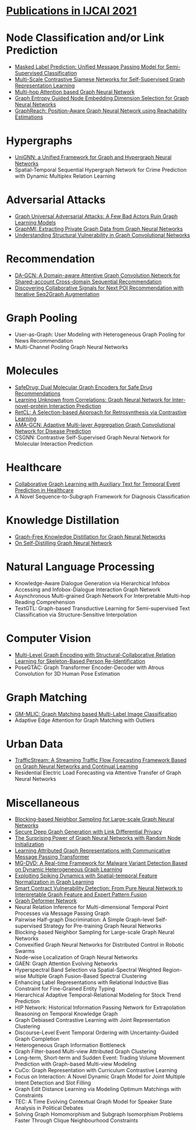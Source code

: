 # [Publications in IJCAI 2021](https://ijcai-21.org/program-main-track/)



# Node Classification and/or Link Prediction
- [Masked Label Prediction: Unified Message Passing Model for Semi-Supervised Classification](https://github.com/naganandy/graph-based-deep-learning-literature/blob/master/conference-publications/folders/publications_ijcai21/unimp_ijcai21/README.md)
- [Multi-Scale Contrastive Siamese Networks for Self-Supervised Graph Representation Learning](https://github.com/naganandy/graph-based-deep-learning-literature/blob/master/conference-publications/folders/publications_ijcai21/merit_ijcai21/README.md)
- [Multi-hop Attention based Graph Neural Network](https://github.com/naganandy/graph-based-deep-learning-literature/blob/master/conference-publications/folders/publications_ijcai21/magna_ijcai21/README.md)
- [Graph Entropy Guided Node Embedding Dimension Selection for Graph Neural Networks](https://github.com/naganandy/graph-based-deep-learning-literature/blob/master/conference-publications/folders/publications_ijcai21/minge_ijcai21/README.md)
- [GraphReach: Position-Aware Graph Neural Network using Reachability Estimations](https://github.com/naganandy/graph-based-deep-learning-literature/blob/master/conference-publications/folders/publications_ijcai21/graphreach_ijcai21/README.md)



# Hypergraphs
- [UniGNN: a Unified Framework for Graph and Hypergraph Neural Networks](https://github.com/naganandy/graph-based-deep-learning-literature/blob/master/conference-publications/folders/publications_ijcai21/unignn_ijcai21/README.md)
- Spatial-Temporal Sequential Hypergraph Network for Crime Prediction with Dynamic Multiplex Relation Learning 



# Adversarial Attacks
- [Graph Universal Adversarial Attacks: A Few Bad Actors Ruin Graph Learning Models](https://github.com/naganandy/graph-based-deep-learning-literature/blob/master/conference-publications/folders/publications_ijcai21/gua_ijcai21/README.md)
- [GraphMI: Extracting Private Graph Data from Graph Neural Networks](https://github.com/naganandy/graph-based-deep-learning-literature/blob/master/conference-publications/folders/publications_ijcai21/graphmi_ijcai21/README.md)
- [Understanding Structural Vulnerability in Graph Convolutional Networks](https://github.com/naganandy/graph-based-deep-learning-literature/blob/master/conference-publications/folders/publications_ijcai21/rpgcn_ijcai21/README.md)



# Recommendation
- [DA-GCN: A Domain-aware Attentive Graph Convolution Network for Shared-account Cross-domain Sequential Recommendation](https://github.com/naganandy/graph-based-deep-learning-literature/blob/master/conference-publications/folders/publications_ijcai21/dagcn_ijcai21/README.md)
- [Discovering Collaborative Signals for Next POI Recommendation with Iterative Seq2Graph Augmentation](https://github.com/naganandy/graph-based-deep-learning-literature/blob/master/conference-publications/folders/publications_ijcai21/sgrec_ijcai21/README.md)



# Graph Pooling
- User-as-Graph: User Modeling with Heterogeneous Graph Pooling for News Recommendation
- Multi-Channel Pooling Graph Neural Networks 


# Molecules
- [SafeDrug: Dual Molecular Graph Encoders for Safe Drug Recommendations](https://github.com/naganandy/graph-based-deep-learning-literature/blob/master/conference-publications/folders/publications_ijcai21/safedrug_ijcai21/README.md)
- [Learning Unknown from Correlations: Graph Neural Network for Inter-novel-protein Interaction Prediction](https://github.com/naganandy/graph-based-deep-learning-literature/blob/master/conference-publications/folders/publications_ijcai21/gnnppi_ijcai21/README.md)
- [RetCL: A Selection-based Approach for Retrosynthesis via Contrastive Learning](https://github.com/naganandy/graph-based-deep-learning-literature/blob/master/conference-publications/folders/publications_ijcai21/retcl_ijcai21/README.md)
- [AMA-GCN: Adaptive Multi-layer Aggregation Graph Convolutional Network for Disease Prediction](https://github.com/naganandy/graph-based-deep-learning-literature/blob/master/conference-publications/folders/publications_ijcai21/amagcn_ijcai21/README.md)
- CSGNN: Contrastive Self-Supervised Graph Neural Network for Molecular Interaction Prediction 



# Healthcare
- [Collaborative Graph Learning with Auxiliary Text for Temporal Event Prediction in Healthcare](https://github.com/naganandy/graph-based-deep-learning-literature/blob/master/conference-publications/folders/publications_ijcai21/cgl_ijcai21/README.md)
- A Novel Sequence-to-Subgraph Framework for Diagnosis Classification



# Knowledge Distillation
- [Graph-Free Knowledge Distillation for Graph Neural Networks](https://github.com/naganandy/graph-based-deep-learning-literature/blob/master/conference-publications/folders/publications_ijcai21/gfkd_ijcai21/README.md)
- [On Self-Distilling Graph Neural Network](https://github.com/naganandy/graph-based-deep-learning-literature/blob/master/conference-publications/folders/publications_ijcai21/gnnsd_ijcai21/README.md)



# Natural Language Processing
- Knowledge-Aware Dialogue Generation via Hierarchical Infobox Accessing and Infobox-Dialogue Interaction Graph Network 
- Asynchronous Multi-grained Graph Network For Interpretable Multi-hop Reading Comprehension 
- TextGTL: Graph-based Transductive Learning for Semi-supervised Text Classification via Structure-Sensitive Interpolation


# Computer Vision
- [Multi-Level Graph Encoding with Structural-Collaborative Relation Learning for Skeleton-Based Person Re-Identification](https://github.com/naganandy/graph-based-deep-learning-literature/blob/master/conference-publications/folders/publications_ijcai21/mgscr_ijcai21/README.md)
- PoseGTAC: Graph Transformer Encoder-Decoder with Atrous Convolution for 3D Human Pose Estimation



# Graph Matching
- [GM-MLIC: Graph Matching based Multi-Label Image Classification](https://github.com/naganandy/graph-based-deep-learning-literature/blob/master/conference-publications/folders/publications_ijcai21/gmmlic_ijcai21/README.md)
- Adaptive Edge Attention for Graph Matching with Outliers



# Urban Data
- [TrafficStream: A Streaming Traffic Flow Forecasting Framework Based on Graph Neural Networks and Continual Learning](https://github.com/naganandy/graph-based-deep-learning-literature/blob/master/conference-publications/folders/publications_ijcai21/trafficstream_ijcai21/README.md)
- Residential Electric Load Forecasting via Attentive Transfer of Graph Neural Networks 



# Miscellaneous 
- [Blocking-based Neighbor Sampling for Large-scale Graph Neural Networks](https://github.com/naganandy/graph-based-deep-learning-literature/blob/master/conference-publications/folders/publications_ijcai21/bns_ijcai21/README.md)
- [Secure Deep Graph Generation with Link Differential Privacy](https://github.com/naganandy/graph-based-deep-learning-literature/blob/master/conference-publications/folders/publications_ijcai21/dpggan_ijcai21/README.md)
- [The Surprising Power of Graph Neural Networks with Random Node Initialization](https://github.com/naganandy/graph-based-deep-learning-literature/blob/master/conference-publications/folders/publications_ijcai21/gnnrni_ijcai21/README.md)
- [Learning Attributed Graph Representations with Communicative Message Passing Transformer](https://github.com/naganandy/graph-based-deep-learning-literature/blob/master/conference-publications/folders/publications_ijcai21/compt_ijcai21/README.md)
- [MG-DVD: A Real-time Framework for Malware Variant Detection Based on Dynamic Heterogeneous Graph Learning](https://github.com/naganandy/graph-based-deep-learning-literature/blob/master/conference-publications/folders/publications_ijcai21/mgdvd_ijcai21/README.md)
- [Exploiting Spiking Dynamics with Spatial-temporal Feature Normalization in Graph Learning](https://github.com/naganandy/graph-based-deep-learning-literature/blob/master/conference-publications/folders/publications_ijcai21/gcsnn_ijcai21/README.md)
- [Smart Contract Vulnerability Detection: From Pure Neural Network to Interpretable Graph Feature and Expert Pattern Fusion](https://github.com/naganandy/graph-based-deep-learning-literature/blob/master/conference-publications/folders/publications_ijcai21/ame_ijcai21/README.md)
- [Graph Deformer Network](https://github.com/naganandy/graph-based-deep-learning-literature/blob/master/conference-publications/folders/publications_ijcai21/gdn_ijcai21/README.md)
- Neural Relation Inference for Multi-dimensional Temporal Point Processes via Message Passing Graph 
- Pairwise Half-graph Discrimination: A Simple Graph-level Self-supervised Strategy for Pre-training Graph Neural Networks 
- Blocking-based Neighbor Sampling for Large-scale Graph Neural Networks 
- Convexified Graph Neural Networks for Distributed Control in Robotic Swarms 
- Node-wise Localization of Graph Neural Networks 
- GAEN: Graph Attention Evolving Networks
- Hyperspectral Band Selection via Spatial-Spectral Weighted Region-wise Multiple Graph Fusion-Based Spectral Clustering
- Enhancing Label Representations with Relational Inductive Bias Constraint for Fine-Grained Entity Typing
- Hierarchical Adaptive Temporal-Relational Modeling for Stock Trend Prediction
- HIP Network: Historical Information Passing Network for Extrapolation Reasoning on Temporal Knowledge Graph
- Graph Debiased Contrastive Learning with Joint Representation Clustering
- Discourse-Level Event Temporal Ordering with Uncertainty-Guided Graph Completion
- Heterogeneous Graph Information Bottleneck
- Graph Filter-based Multi-view Attributed Graph Clustering
- Long-term, Short-term and Sudden Event: Trading Volume Movement Prediction with Graph-based Multi-view Modeling
- CuCo: Graph Representation with Curriculum Contrastive Learning
- Focus on Interaction: A Novel Dynamic Graph Model for Joint Multiple Intent Detection and Slot Filling
- Graph Edit Distance Learning via Modeling Optimum Matchings with Constraints
- TEC: A Time Evolving Contextual Graph Model for Speaker State Analysis in Political Debates
- Solving Graph Homomorphism and Subgraph Isomorphism Problems Faster Through Clique Neighbourhood Constraints